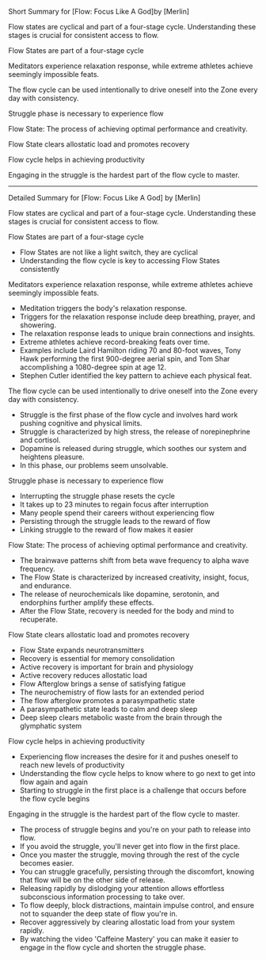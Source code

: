 Short Summary for [Flow: Focus Like A God]by [Merlin]

Flow states are cyclical and part of a four-stage cycle. Understanding these stages is crucial for consistent access to flow.

Flow States are part of a four-stage cycle

 Meditators experience relaxation response, while extreme athletes achieve seemingly impossible feats.

The flow cycle can be used intentionally to drive oneself into the Zone every day with consistency.

Struggle phase is necessary to experience flow

Flow State: The process of achieving optimal performance and creativity.

Flow State clears allostatic load and promotes recovery

Flow cycle helps in achieving productivity

Engaging in the struggle is the hardest part of the flow cycle to master.

---------------------------------

Detailed Summary for [Flow: Focus Like A God] by [Merlin]

Flow states are cyclical and part of a four-stage cycle. Understanding these stages is crucial for consistent access to flow.

Flow States are part of a four-stage cycle
- Flow States are not like a light switch, they are cyclical
- Understanding the flow cycle is key to accessing Flow States consistently

Meditators experience relaxation response, while extreme athletes achieve seemingly impossible feats.
- Meditation triggers the body's relaxation response.
- Triggers for the relaxation response include deep breathing, prayer, and showering.
- The relaxation response leads to unique brain connections and insights.
- Extreme athletes achieve record-breaking feats over time.
- Examples include Laird Hamilton riding 70 and 80-foot waves, Tony Hawk performing the first 900-degree aerial spin, and Tom Shar accomplishing a 1080-degree spin at age 12.
- Stephen Cutler identified the key pattern to achieve each physical feat.

The flow cycle can be used intentionally to drive oneself into the Zone every day with consistency.
- Struggle is the first phase of the flow cycle and involves hard work pushing cognitive and physical limits.
- Struggle is characterized by high stress, the release of norepinephrine and cortisol.
- Dopamine is released during struggle, which soothes our system and heightens pleasure.
- In this phase, our problems seem unsolvable.

Struggle phase is necessary to experience flow
- Interrupting the struggle phase resets the cycle
- It takes up to 23 minutes to regain focus after interruption
- Many people spend their careers without experiencing flow
- Persisting through the struggle leads to the reward of flow
- Linking struggle to the reward of flow makes it easier

Flow State: The process of achieving optimal performance and creativity.
- The brainwave patterns shift from beta wave frequency to alpha wave frequency.
- The Flow State is characterized by increased creativity, insight, focus, and endurance.
- The release of neurochemicals like dopamine, serotonin, and endorphins further amplify these effects.
- After the Flow State, recovery is needed for the body and mind to recuperate.

Flow State clears allostatic load and promotes recovery
- Flow State expands neurotransmitters
- Recovery is essential for memory consolidation
- Active recovery is important for brain and physiology
- Active recovery reduces allostatic load
- Flow Afterglow brings a sense of satisfying fatigue
- The neurochemistry of flow lasts for an extended period
- The flow afterglow promotes a parasympathetic state
- A parasympathetic state leads to calm and deep sleep
- Deep sleep clears metabolic waste from the brain through the glymphatic system

Flow cycle helps in achieving productivity
- Experiencing flow increases the desire for it and pushes oneself to reach new levels of productivity
- Understanding the flow cycle helps to know where to go next to get into flow again and again
- Starting to struggle in the first place is a challenge that occurs before the flow cycle begins

Engaging in the struggle is the hardest part of the flow cycle to master.
- The process of struggle begins and you're on your path to release into flow.
- If you avoid the struggle, you'll never get into flow in the first place.
- Once you master the struggle, moving through the rest of the cycle becomes easier.
- You can struggle gracefully, persisting through the discomfort, knowing that flow will be on the other side of release.
- Releasing rapidly by dislodging your attention allows effortless subconscious information processing to take over.
- To flow deeply, block distractions, maintain impulse control, and ensure not to squander the deep state of flow you're in.
- Recover aggressively by clearing allostatic load from your system rapidly.
- By watching the video 'Caffeine Mastery' you can make it easier to engage in the flow cycle and shorten the struggle phase.
